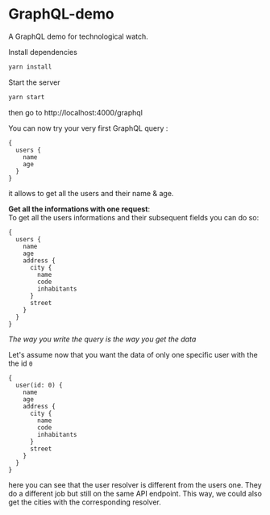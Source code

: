 # GraphQL-demo 

A GraphQL demo for technological watch.  

Install dependencies
```bash
yarn install
```

Start the server
```bash
yarn start
```

then go to http://localhost:4000/graphql


You can now try your very first GraphQL query : 
```
{
  users {
    name
    age
  }
}
```
it allows to get all the users and their name & age. 

**Get all the informations with one request**:
<br>
To get all the users informations and their subsequent fields you can do so:
```
{
  users {
    name
    age
    address {
      city {
        name
        code
        inhabitants
      }
      street
    }
  }
}
```

*The way you write the query is the way you get the data*

Let's assume now that you want the data of only one specific user with the the id `0`

```
{
  user(id: 0) {
    name
    age
    address {
      city {
        name
        code
        inhabitants
      }
      street
    }
  }
}
```

here you can see that the user resolver is different from the users one. They do a different job but still on the same API endpoint. 
This way, we could also get the cities with the corresponding resolver. 
